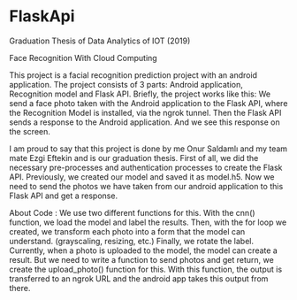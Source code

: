 # FlaskApi
Graduation Thesis of Data Analytics of IOT (2019)

Face Recognition With Cloud Computing

This project is a facial recognition prediction project with an android application. The project consists of 3 parts: Android application, Recognition model and Flask API. Briefly, the project works like this: We send a face photo taken with the Android application to the Flask API, where the Recognition Model is installed, via the ngrok tunnel. Then the Flask API sends a response to the Android application. And we see this response on the screen.

I am proud to say that this project is done by me Onur Saldamlı and my team mate Ezgi Eftekin and is our graduation thesis.
First of all, we did the necessary pre-processes and authentication processes to create the Flask API.
Previously, we created our model and saved it as model.h5. Now we need to send the photos we have taken from our android application to this Flask API and get a response.

About Code :
We use two different functions for this. With the cnn() function, we load the model and label the results.
Then, with the for loop we created, we transform each photo into a form that the model can understand. (grayscaling, resizing, etc.)
Finally, we rotate the label.
Currently, when a photo is uploaded to the model, the model can create a result.
But we need to write a function to send photos and get return, we create the upload_photo() function for this.
With this function, the output is transferred to an ngrok URL and the android app takes this output from there.
